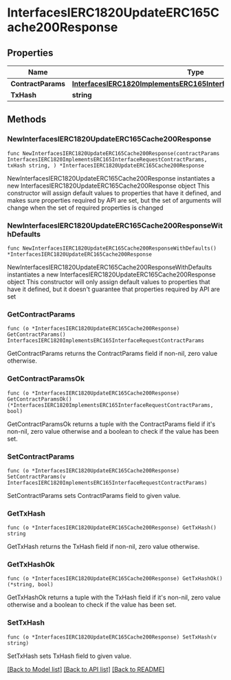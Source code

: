 # InterfacesIERC1820UpdateERC165Cache200Response

## Properties

Name | Type | Description | Notes
------------ | ------------- | ------------- | -------------
**ContractParams** | [**InterfacesIERC1820ImplementsERC165InterfaceRequestContractParams**](InterfacesIERC1820ImplementsERC165InterfaceRequestContractParams.md) |  | 
**TxHash** | **string** |  | 

## Methods

### NewInterfacesIERC1820UpdateERC165Cache200Response

`func NewInterfacesIERC1820UpdateERC165Cache200Response(contractParams InterfacesIERC1820ImplementsERC165InterfaceRequestContractParams, txHash string, ) *InterfacesIERC1820UpdateERC165Cache200Response`

NewInterfacesIERC1820UpdateERC165Cache200Response instantiates a new InterfacesIERC1820UpdateERC165Cache200Response object
This constructor will assign default values to properties that have it defined,
and makes sure properties required by API are set, but the set of arguments
will change when the set of required properties is changed

### NewInterfacesIERC1820UpdateERC165Cache200ResponseWithDefaults

`func NewInterfacesIERC1820UpdateERC165Cache200ResponseWithDefaults() *InterfacesIERC1820UpdateERC165Cache200Response`

NewInterfacesIERC1820UpdateERC165Cache200ResponseWithDefaults instantiates a new InterfacesIERC1820UpdateERC165Cache200Response object
This constructor will only assign default values to properties that have it defined,
but it doesn't guarantee that properties required by API are set

### GetContractParams

`func (o *InterfacesIERC1820UpdateERC165Cache200Response) GetContractParams() InterfacesIERC1820ImplementsERC165InterfaceRequestContractParams`

GetContractParams returns the ContractParams field if non-nil, zero value otherwise.

### GetContractParamsOk

`func (o *InterfacesIERC1820UpdateERC165Cache200Response) GetContractParamsOk() (*InterfacesIERC1820ImplementsERC165InterfaceRequestContractParams, bool)`

GetContractParamsOk returns a tuple with the ContractParams field if it's non-nil, zero value otherwise
and a boolean to check if the value has been set.

### SetContractParams

`func (o *InterfacesIERC1820UpdateERC165Cache200Response) SetContractParams(v InterfacesIERC1820ImplementsERC165InterfaceRequestContractParams)`

SetContractParams sets ContractParams field to given value.


### GetTxHash

`func (o *InterfacesIERC1820UpdateERC165Cache200Response) GetTxHash() string`

GetTxHash returns the TxHash field if non-nil, zero value otherwise.

### GetTxHashOk

`func (o *InterfacesIERC1820UpdateERC165Cache200Response) GetTxHashOk() (*string, bool)`

GetTxHashOk returns a tuple with the TxHash field if it's non-nil, zero value otherwise
and a boolean to check if the value has been set.

### SetTxHash

`func (o *InterfacesIERC1820UpdateERC165Cache200Response) SetTxHash(v string)`

SetTxHash sets TxHash field to given value.



[[Back to Model list]](../README.md#documentation-for-models) [[Back to API list]](../README.md#documentation-for-api-endpoints) [[Back to README]](../README.md)


